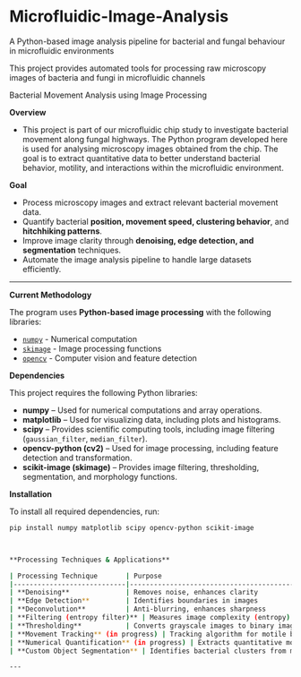 # Microfluidic-Image-Analysis
A Python-based image analysis pipeline for bacterial and fungal behaviour in microfluidic environments

This project provides automated tools for processing raw microscopy images of bacteria and fungi in microfluidic channels

Bacterial Movement Analysis using Image Processing

**Overview**
- This project is part of our microfluidic chip study to investigate bacterial movement along fungal highways. The Python program developed here is used for analysing microscopy images obtained from the chip. The goal is to extract quantitative data to better understand bacterial behavior, motility, and interactions within the microfluidic environment.

**Goal**
- Process microscopy images and extract relevant bacterial movement data.
- Quantify bacterial **position, movement speed, clustering behavior**, and **hitchhiking patterns**.
- Improve image clarity through **denoising, edge detection, and segmentation** techniques.
- Automate the image analysis pipeline to handle large datasets efficiently.

---

**Current Methodology**

The program uses **Python-based image processing** with the following libraries:
- [`numpy`](https://numpy.org/) - Numerical computation
- [`skimage`](https://scikit-image.org/) - Image processing functions
- [`opencv`](https://opencv.org/) - Computer vision and feature detection

**Dependencies**

This project requires the following Python libraries:

- **numpy** – Used for numerical computations and array operations.
- **matplotlib** – Used for visualizing data, including plots and histograms.
- **scipy** – Provides scientific computing tools, including image filtering (`gaussian_filter`, `median_filter`).
- **opencv-python (cv2)** – Used for image processing, including feature detection and transformation.
- **scikit-image (skimage)** – Provides image filtering, thresholding, segmentation, and morphology functions.

**Installation**

To install all required dependencies, run:
```sh
pip install numpy matplotlib scipy opencv-python scikit-image



**Processing Techniques & Applications**

| Processing Technique       | Purpose                                              | Application |
|----------------------------|------------------------------------------------------|-------------|
| **Denoising**              | Removes noise, enhances clarity                     | Improves microscopic image quality |
| **Edge Detection**         | Identifies boundaries in images                     | Highlights bacterial cluster boundaries |
| **Deconvolution**          | Anti-blurring, enhances sharpness                   | Assists in highlighting boundaries if images are blurred |
| **Filtering (entropy filter)** | Measures image complexity (entropy) to detect key features | Improves segmentation clarity, pre-processing for thresholding |
| **Thresholding**           | Converts grayscale images to binary images          | Separates bacteria from non-bacteria regions |
| **Movement Tracking** (in progress) | Tracking algorithm for motile bacteria     | Calculates motility & hitchhiking behavior |
| **Numerical Quantification** (in progress) | Extracts quantitative movement data     | Computes bacterial track distance, hitchhiking efficiency |
| **Custom Object Segmentation** | Identifies bacterial clusters from microchannels  | Measures area, ratios, bacterial separation |

---


